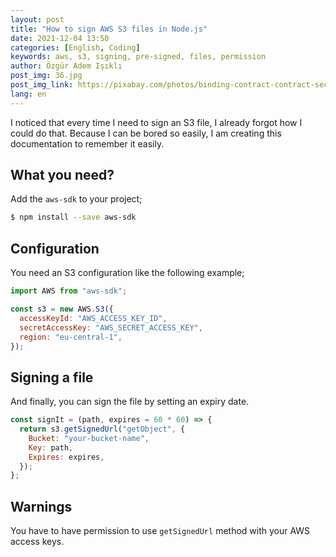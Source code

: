 ```yaml
---
layout: post
title: "How to sign AWS S3 files in Node.js"
date: 2021-12-04 13:50
categories: [English, Coding]
keywords: aws, s3, signing, pre-signed, files, permission
author: Özgür Adem Işıklı
post_img: 36.jpg
post_img_link: https://pixabay.com/photos/binding-contract-contract-secure-948442/
lang: en
---
```


I noticed that every time I need to sign an S3 file, I already forgot how I could do that. Because I can be bored so easily, I am creating this documentation to remember it easily.

## What you need?

Add the `aws-sdk` to your project;

```bash
$ npm install --save aws-sdk
```

## Configuration

You need an S3 configuration like the following example;

```js
import AWS from "aws-sdk";

const s3 = new AWS.S3({
  accessKeyId: "AWS_ACCESS_KEY_ID",
  secretAccessKey: "AWS_SECRET_ACCESS_KEY",
  region: "eu-central-1",
});
```

## Signing a file

And finally, you can sign the file by setting an expiry date.

```js
const signIt = (path, expires = 60 * 60) => {
  return s3.getSignedUrl("getObject", {
    Bucket: "your-bucket-name",
    Key: path,
    Expires: expires,
  });
};
```

## Warnings

You have to have permission to use `getSignedUrl` method with your AWS access keys.
